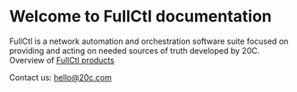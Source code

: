 

# Welcome to FullCtl documentation

FullCtl is a network automation and orchestration software suite focused on providing and acting on needed sources of truth developed by 20C. Overview of [FullCtl products](https://www.fullctl.com)

Contact us: <a href="mailto: hello@20c.com" target="_blank">hello@20c.com</a>
